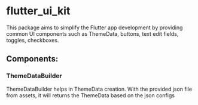 # flutter_ui_kit

This package aims to simplify the Flutter app development by providing common UI components such as ThemeData, buttons, text edit fields, toggles, checkboxes.

## Components:

### ThemeDataBuilder

ThemeDataBuilder helps in ThemeData creation. With the provided json file from assets, it will returns the ThemeData based on the json configs
